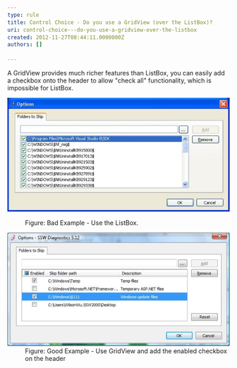 ```yaml
---
type: rule
title: Control Choice - Do you use a GridView (over the ListBox)?
uri: control-choice---do-you-use-a-gridview-over-the-listbox
created: 2012-11-27T08:44:11.0000000Z
authors: []

---
```


 
A GridView provides much richer features than ListBox, you can easily add a checkbox onto the header to allow "check all" functionality, which is impossible for ListBox.
   ​<dl class="badImage"><dt><img alt="ListBox" src="../../assets/BadUseListBox.jpg"></dt>
<dd>Figure: Bad Example - Use the ListBox.</dd></dl><dl class="goodImage"><dt><img alt="GridView" src="../../assets/GoodUseGridView.jpg"></dt>
<dd>Figure: Good Example - Use GridView and add the enabled checkbox on the header</dd></dl>
